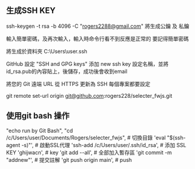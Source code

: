 

## 生成SSH KEY

ssh-keygen -t rsa -b 4096 -C "rogers2288@gmail.com"
將生成公鑰 及 私鑰

輸入簡單密碼，及再次輸入，輸入時命令行看不到反應是正常的
要記得簡單密碼

將生成於資料夾 C:\Users\user\.ssh

GitHub 設定 "SSH and GPG keys" 添加 new ssh key
設定名稱，並將id_rsa.pub的內容貼上，後儲存，成功後會收到email

將您的 Git 遠端 URL 從 HTTPS 更新為 SSH
每個專案都要設定

git remote set-url origin git@github.com:rogers228/selecter_fwjs.git


## 使用git bash 操作

"echo run by Git Bash",
"cd /c/Users/user/Documents/Rogers/selecter_fwjs", # 切換目錄
'eval "$(ssh-agent -s)"',                          # 啟動SSL代理
'ssh-add /c/Users/user/.ssh/id_rsa',               # 添加 SSL KEY
'ghijwacn',                                        # key
'git add --all',                                   # 全部加入暫存區
'git commit -m "addnew"',                          # 提交註解
'git push origin main',                            # push
